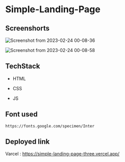 # Simple-Landing-Page

## Screenshorts

![Screenshot from 2023-02-24 00-08-36](https://user-images.githubusercontent.com/82487339/221091707-e3c1b069-c0cf-4798-8722-e5dfb17e641d.png)


![Screenshot from 2023-02-24 00-08-58](https://user-images.githubusercontent.com/82487339/221091752-45a0d849-602c-4530-8049-329b0c0bfb71.png)



## TechStack

- HTML

- CSS

- JS

## Font used
```
https://fonts.google.com/specimen/Inter
```

## Deployed link

Varcel :  https://simple-landing-page-three.vercel.app/


